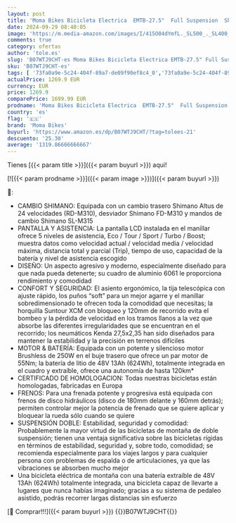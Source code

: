 ```yaml
---
layout: post
title: 'Moma Bikes Bicicleta Electrica  EMTB-27.5"  Full Suspension  Shimano 24v  Frenos de Disco Hidraulicos  Bateria Integrada y extraíble Litio 48V 13Ah  Varias Tallas '
date: 2024-09-29 08:40:05
image: 'https://m.media-amazon.com/images/I/415O04dYmfL._SL500_._SL400_.jpg'
comments: true
category: ofertas
author: 'tole.es'
slug: 'B07WTJ9CHT-es Moma Bikes Bicicleta Electrica EMTB-27.5" Full Suspension...'
sku: 'B07WTJ9CHT-es'
tags: [ '73fa0a9e-5c24-404f-89a7-de09f90ef8c4_0','73fa0a9e-5c24-404f-89a7-de09f90ef8c4_1001','73fa0a9e-5c24-404f-89a7-de09f90ef8c4_101','73fa0a9e-5c24-404f-89a7-de09f90ef8c4_1201','73fa0a9e-5c24-404f-89a7-de09f90ef8c4_3501','73fa0a9e-5c24-404f-89a7-de09f90ef8c4_4001','73fa0a9e-5c24-404f-89a7-de09f90ef8c4_6201','73fa0a9e-5c24-404f-89a7-de09f90ef8c4_6401','73fa0a9e-5c24-404f-89a7-de09f90ef8c4_6501','73fa0a9e-5c24-404f-89a7-de09f90ef8c4_6701','73fa0a9e-5c24-404f-89a7-de09f90ef8c4_9801','Arborist Merchandising Root','Bicicletas','Bicicletas eléctricas','Bicicletas y e-bikes','Ciclismo','Ciclismo y Movilidad Urbana','Deportes y aire libre','Dias de las bicicletas y patinetes','E-BIKES','E-Bikes','Moma Bikes','Ofertas en Productos Moma Bikes','Prime Day: Bicicletas y patinetes','Ropa y equipo para deportes','Selección Moma Bikes','Selección Movilidad Urbana','Self Service','Special Features Stores','Todas las ofertas de movilidad urbana','bicicleta','moma','moma bikes','🇪🇸', ]
actualPrice: 1269.9 EUR
currency: EUR
price: 1269.9
comparePrice: 1699.99 EUR
prodname: 'Moma Bikes Bicicleta Electrica  EMTB-27.5"  Full Suspension  Shimano 24v  Frenos de Disco Hidraulicos  Bateria Integrada y extraíble Litio 48V 13Ah  Varias Tallas '
country: 'es'
flag: '🇪🇸'
brand: 'Moma Bikes'
buyurl: 'https://www.amazon.es/dp/B07WTJ9CHT/?tag=tolees-21'
descuento: '25.30'
average: '1319.86666666667'
---
```


Tienes [{{< param title >}}]({{< param buyurl >}}) aqui!

[![{{< param prodname >}}]({{< param image >}})]({{< param buyurl >}})

🔎:

- CAMBIO SHIMANO: Equipada con un cambio trasero Shimano Altus de 24 velocidades (RD-M310), desviador Shimano FD-M310 y mandos de cambio Shimano SL-M315
- PANTALLA Y ASISTENCIA: La pantalla LCD instalada en el manillar ofrece 5 niveles de asistencia, Eco / Tour / Sport / Turbo / Boost; muestra datos como velocidad actual / velocidad media / velocidad máxima, distancia total y parcial (Trip), tiempo de uso, capacidad de la batería y nivel de asistencia escogido
- DISEÑO: Un aspecto agresivo y moderno, especialmente diseñado para que nada pueda detenerte; su cuadro de aluminio 6061 le proporciona rendimiento y comodidad
- CONFORT Y SEGURIDAD: El asiento ergonómico, la tija telescópica con ajuste rápido, los puños “soft” para un mejor agarre y el manillar sobredimensionado te ofrecen toda la comodidad que necesitas; la horquilla Suntour XCM con bloqueo y 120mm de recorrido evita el bombeo y la pérdida de velocidad en los tramos llanos a la vez que absorbe las diferentes irregularidades que se encuentran en el recorrido; los neumáticos Kenda 27,5x2,35 han sido diseñados para mantener la estabilidad y la precisión en terrenos difíciles
- MOTOR & BATERÍA: Equipada con un potente y silencioso motor Brushless de 250W en el buje trasero que ofrece un par motor de 55Nm; la batería de litio de 48V 13Ah (624Wh), totalmente integrada en el cuadro y extraíble, ofrece una autonomía de hasta 120km*
- CERTIFICADO DE HOMOLOGACION: Todas nuestras bicicletas están homologadas, fabricadas en Europa
- FRENOS: Para una frenada potente y progresiva está equipada con frenos de disco hidráulicos (disco de 180mm delante y 160mm detrás); permiten controlar mejor la potencia de frenado que se quiere aplicar y bloquear la rueda sólo cuando se quiere
- SUSPENSIÓN DOBLE: Estabilidad, seguridad y comodidad: Probablemente la mayor virtud de las bicicletas de montaña de doble suspensión; tienen una ventaja significativa sobre las bicicletas rígidas en términos de estabilidad, seguridad y, sobre todo, comodidad; se recomienda especialmente para los viajes largos y para cualquier persona con problemas de espalda o de articulaciones, ya que las vibraciones se absorben mucho mejor
- Una bicicleta eléctrica de montaña con una batería extraíble de 48V 13Ah (624Wh) totalmente integrada, una bicicleta capaz de llevarte a lugares que nunca habías imaginado; gracias a su sistema de pedaleo asistido, podrás recorrer largas distancias sin esfuerzo

[🛒 Comprar!!!]({{< param buyurl >}})
{{<world>}}B07WTJ9CHT{{</world>}}
